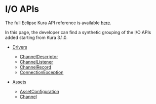 # I/O APIs

The full Eclipse Kura API reference is available [here](http://download.eclipse.org/kura/docs/api/5.0.0/apidocs/index-all.html).

In this page, the developer can find a synthetic grouping of the I/O APIs added starting from Kura 3.1.0.

- [Drivers](http://download.eclipse.org/kura/docs/api/5.0.0/apidocs/org/eclipse/kura/driver/package-summary.html)
    - [ChannelDescriptor](http://download.eclipse.org/kura/docs/api/5.0.0/apidocs/org/eclipse/kura/driver/ChannelDescriptor.html)
    - [ChannelListener](http://download.eclipse.org/kura/docs/api/5.0.0/apidocs/org/eclipse/kura/channel/listener/ChannelListener.html)
    - [ChannelRecord](http://download.eclipse.org/kura/docs/api/5.0.0/apidocs/org/eclipse/kura/channel/ChannelRecord.html)
    - [ConnectionException](http://download.eclipse.org/kura/docs/api/5.0.0/apidocs/org/eclipse/kura/driver/Driver.ConnectionException.html)

- [Assets](http://download.eclipse.org/kura/docs/api/5.0.0/apidocs/org/eclipse/kura/driver/package-summary.html)
    - [AssetConfiguration](http://download.eclipse.org/kura/docs/api/5.0.0/apidocs/org/eclipse/kura/asset/AssetConfiguration.html)
    - [Channel](http://download.eclipse.org/kura/docs/api/5.0.0/apidocs/org/eclipse/kura/channel/package-summary.html)
